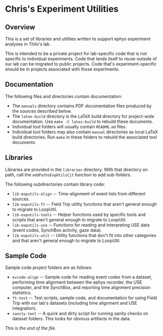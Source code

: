 # Chris's Experiment Utilities

## Overview

This is a set of libraries and utilities written to support ephys experiment
analyses in Thilo's lab.

This is intended to be a private project for lab-specific code that is not
specific to individual experiments. Code that lends itself to reuse outside
of our lab can be migrated to public projects. Code that's
experiment-specific should be in projects associated with those experiments.


## Documentation

The following files and directories contain documentation:

* The `manuals` directory contains PDF documentation files produced by
the sources described below.
* The `latex-build` directory is the LaTeX build directory for project-wide
documentation. Use `make -C latex-build` to rebuild these documents.
* Individual tool folders will usually contain `README.md` files.
* Individual tool folders may also contain `manual` directories as local
LaTeX build directories. Run `make` in these folders to rebuild the associated
tool documents.


## Libraries

Libraries are provided in the `libraries` directory. With that directory
on path, call the `addPathsExpUtilsCjt` function to add sub-folders.

The following subdirectories contain library code:

* `lib-exputils-align` --
Time-alignment of event lists from different sources.
* `lib-exputils-ft` --
Field Trip utility functions that aren't general enough to migrate to
LoopUtil.
* `lib-exputils-tools` --
Helper functions used by specific tools and scripts that aren't general
enough to migrate to LoopUtil.
* `lib-exputils-use` --
Functions for reading and interpreting USE data (event codes, SynchBox
activity, gaze data).
* `lib-exputils-util` --
Utility functions that don't fit into other categories and that aren't
general enough to migrate to LoopUtil.


## Sample Code

Sample code project folders are as follows:

* `evcode-align` --
Sample code for reading event codes from a dataset, performing time alignment
between the ephys recorder, the USE computer, and the SynchBox, and
reporting time alignment precision statistics.
* `ft-test` --
Test scripts, sample code, and documentation for using Field Trip with our
lab's datasets (including time alignment and USE integration).
* `sanity-tool` --
A quick and dirty script for running sanity checks on dataset folders. This
looks for obvious artifacts in the data.


*This is the end of the file.*
